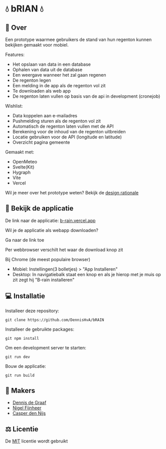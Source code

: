 

# 💧 bRIAN 💧 

## 📱 Over

Een prototype waarmee gebruikers de stand van hun regenton kunnen bekijken gemaakt voor mobiel. 

Features:

- Het opslaan van data in een database
- Ophalen van data uit de database
- Een weergave wanneer het zal gaan regenen
- De regenton legen
- Een melding in de app als de regenton vol zit
- Te downloaden als web app
- De regenton laten vullen op basis van de api in development (cronejob) 

Wishlist:

- Data koppelen aan e-mailadres
- Pushmelding sturen als de regenton vol zit
- Automatisch de regenton laten vullen met de API
- Berekening voor de inhoud van de regenton uitbreiden
- Locatie gebruiken voor de API (longitude en latitude)
- Overzicht pagina gemeente

Gemaakt met:

- OpenMeteo
- Svelte(Kit)
- Hygraph
- Vite
- Vercel

Wil je meer over het prototype weten? Bekijk de [design rationale](https://github.com/DennisHvA/bRAIN/blob/main/DesignRationale.pdf)

## 🔗 Bekijk de applicatie 

De link naar de applicatie: [b-rain.vercel.app](https://b-rain.vercel.app/)

Wil je de applicatie als webapp downloaden? 

Ga naar de link toe

Per webbrowser verschilt het waar de download knop zit

Bij Chrome (de meest populaire browser)

- Mobiel: Instellingen(3 bolletjes) > "App Installeren"
- Desktop: In navigatiebalk staat een knop en als je hierop met je muis op zit zegt hij "B-rain installeren" 

## 💻 Installatie

Installeer deze repository: 

```
git clone https://github.com/DennisHvA/bRAIN
```

Installeer de gebruikte packages: 

```
git npm install
```

Om een development server te starten: 

```
git run dev
```

Bouw de applicatie: 

```
git run build
```

## 👥 Makers

- [Dennis de Graaf](https://github.com/dennishva)
- [Nigel Fijnheer](https://github.com/neinno)
- [Casper den Nijs](https://github.com/casperdennijs)

## ⚖️ Licentie

De [MIT](https://github.com/DennisHvA/bRAIN/blob/main/LICENSE) licentie wordt gebruikt
